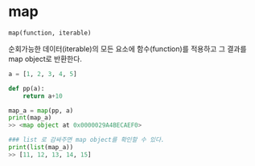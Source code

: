 # map
`map(function, iterable)`

순회가능한 데이터(iterable)의 모든 요소에 함수(function)를 적용하고 그 결과를 map object로 반환한다.
```python
a = [1, 2, 3, 4, 5]

def pp(a):
    return a+10

map_a = map(pp, a)
print(map_a)
>> <map object at 0x0000029A4BECAEF0>

### list 로 감싸주면 map object를 확인할 수 있다.
print(list(map_a))
>> [11, 12, 13, 14, 15]
```
